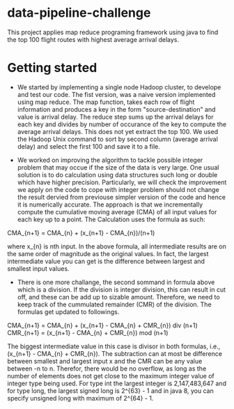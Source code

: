# data-pipeline-challenge
This project applies map reduce programing framework using java to find the top 100 flight routes with highest average arrival delays.
# Getting started
* We started by implementing a single node Hadoop cluster, to develope and test our code. The fist version, was a naive version implemented using map reduce. The map function, takes each row of 
flight information and produces a key in the form "source-destination" and value is arrival delay. The reduce step sums up the arrival delays for each key and divides by number of occurance of the key to compute the average arrival delays. This does not yet extract the top 100. We used the Hadoop Unix command to sort by second column (average arrival delay) and select the first 100 and save it to a file.

* We worked on improving the algorithm to tackle possible integer problem that may occue if the size of the data is very large. One usual solution is to do calculation using data structures such long or double which have higher precision. Particularly, we will check the improvement we apply on the code to cope with integer problem should not change the result dervied from previouse simpler version of the code and hence it is numerically accurate. The approach is that we incrementally compute the cumulative moving average (CMA) of all input values for each key up to a point. The Calculation uses the formula as such:

CMA_{n+1} = CMA_{n} + (x_{n+1} - CMA_{n})/(n+1) 

where x_{n} is nth input. In the above formula, all intermediate results are on the same order of magnitude as the original values. In fact, the largest intermediate value you can get is the difference between largest and smallest input values.

* There is one more challange, the second sommand in formula above which is a division. If the division is integer division, this can result in cut off, and these can be add up to sizable amount. Therefore, we need to keep track of the cummulated remainder (CMR) of the division. The formulas get updated to followings.

CMA_{n+1} = CMA_{n} + (x_{n+1} - CMA_{n} + CMR_{n}) div (n+1) 
CMR_{n+1} = (x_{n+1} - CMA_{n} + CMR_{n}) mod (n+1)

The biggest intermediate value in this case is divisor in both formulas, i.e., (x_{n+1} - CMA_{n} + CMR_{n}). The subtraction can at most be difference between smallest and largest input x and the CMR can be any value between -n to n. Therefor, there would be no overflow, as long as the number of elements does not get close to the maximum integer value of integer type being used. For type int the largest integer is 2,147,483,647 and for type long, the largest signed long is 2^{63} - 1 and in java 8, you can specify unsigned long with maximum of 2^{64} - 1.
      
